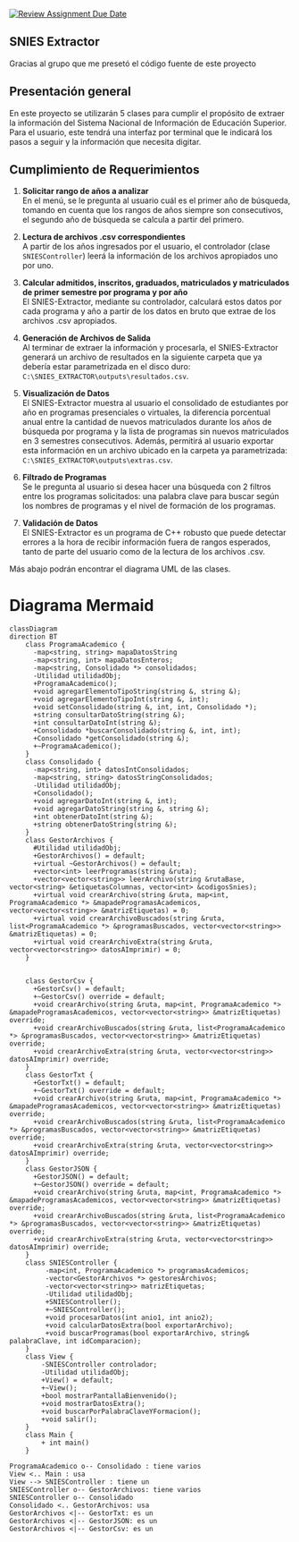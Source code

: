 [![Review Assignment Due Date](https://classroom.github.com/assets/deadline-readme-button-22041afd0340ce965d47ae6ef1cefeee28c7c493a6346c4f15d667ab976d596c.svg)](https://classroom.github.com/a/QApazJy0)

## SNIES Extractor
Gracias al grupo que me presetó el código fuente de este proyecto

## Presentación general
En este proyecto se utilizarán 5 clases para cumplir el propósito de extraer la información del Sistema Nacional de Información de Educación Superior. Para el usuario, este tendrá una interfaz por terminal que le indicará los pasos a seguir y la información que necesita digitar.

## Cumplimiento de Requerimientos

1. **Solicitar rango de años a analizar**  
   En el menú, se le pregunta al usuario cuál es el primer año de búsqueda, tomando en cuenta que los rangos de años siempre son consecutivos, el segundo año de búsqueda se calcula a partir del primero.

2. **Lectura de archivos .csv correspondientes**  
   A partir de los años ingresados por el usuario, el controlador (clase `SNIESController`) leerá la información de los archivos apropiados uno por uno.

3. **Calcular admitidos, inscritos, graduados, matriculados y matriculados de primer semestre por programa y por año**  
   El SNIES-Extractor, mediante su controlador, calculará estos datos por cada programa y año a partir de los datos en bruto que extrae de los archivos .csv apropiados.

4. **Generación de Archivos de Salida**  
   Al terminar de extraer la información y procesarla, el SNIES-Extractor generará un archivo de resultados en la siguiente carpeta que ya debería estar parametrizada en el disco duro:  
   `C:\SNIES_EXTRACTOR\outputs\resultados.csv`.

5. **Visualización de Datos**  
   El SNIES-Extractor muestra al usuario el consolidado de estudiantes por año en programas presenciales o virtuales, la diferencia porcentual anual entre la cantidad de nuevos matriculados durante los años de búsqueda por programa y la lista de programas sin nuevos matriculados en 3 semestres consecutivos. Además, permitirá al usuario exportar esta información en un archivo ubicado en la carpeta ya parametrizada:  
   `C:\SNIES_EXTRACTOR\outputs\extras.csv`.

6. **Filtrado de Programas**  
   Se le pregunta al usuario si desea hacer una búsqueda con 2 filtros entre los programas solicitados: una palabra clave para buscar según los nombres de programas y el nivel de formación de los programas.

7. **Validación de Datos**  
   El SNIES-Extractor es un programa de C++ robusto que puede detectar errores a la hora de recibir información fuera de rangos esperados, tanto de parte del usuario como de la lectura de los archivos .csv.

Más abajo podrán encontrar el diagrama UML de las clases.


# Diagrama Mermaid

```mermaid
classDiagram
direction BT
    class ProgramaAcademico {
      -map<string, string> mapaDatosString
      -map<string, int> mapaDatosEnteros;
      -map<string, Consolidado *> consolidados;
      -Utilidad utilidadObj;
      +ProgramaAcademico();
      +void agregarElementoTipoString(string &, string &);
      +void agregarElementoTipoInt(string &, int);
      +void setConsolidado(string &, int, int, Consolidado *);
      +string consultarDatoString(string &);
      +int consultarDatoInt(string &);
      +Consolidado *buscarConsolidado(string &, int, int);
      +Consolidado *getConsolidado(string &);
      +~ProgramaAcademico();
    }
    class Consolidado {
      -map<string, int> datosIntConsolidados;
      -map<string, string> datosStringConsolidados;
      -Utilidad utilidadObj;
      +Consolidado();
      +void agregarDatoInt(string &, int);
      +void agregarDatoString(string &, string &);
      +int obtenerDatoInt(string &);
      +string obtenerDatoString(string &);
    }
    class GestorArchivos {
      #Utilidad utilidadObj;
      +GestorArchivos() = default;
      +virtual ~GestorArchivos() = default;
      +vector<int> leerProgramas(string &ruta);
      +vector<vector<string>> leerArchivo(string &rutaBase, vector<string> &etiquetasColumnas, vector<int> &codigosSnies);
      +virtual void crearArchivo(string &ruta, map<int, ProgramaAcademico *> &mapadeProgramasAcademicos, vector<vector<string>> &matrizEtiquetas) = 0;
      +virtual void crearArchivoBuscados(string &ruta, list<ProgramaAcademico *> &programasBuscados, vector<vector<string>> &matrizEtiquetas) = 0;
      +virtual void crearArchivoExtra(string &ruta, vector<vector<string>> datosAImprimir) = 0;
    }


    class GestorCsv {
      +GestorCsv() = default;
      +~GestorCsv() override = default;
      +void crearArchivo(string &ruta, map<int, ProgramaAcademico *> &mapadeProgramasAcademicos, vector<vector<string>> &matrizEtiquetas) override;
      +void crearArchivoBuscados(string &ruta, list<ProgramaAcademico *> &programasBuscados, vector<vector<string>> &matrizEtiquetas) override;
      +void crearArchivoExtra(string &ruta, vector<vector<string>> datosAImprimir) override;
    }
    class GestorTxt {
      +GestorTxt() = default;
      +~GestorTxt() override = default;
      +void crearArchivo(string &ruta, map<int, ProgramaAcademico *> &mapadeProgramasAcademicos, vector<vector<string>> &matrizEtiquetas) override;
      +void crearArchivoBuscados(string &ruta, list<ProgramaAcademico *> &programasBuscados, vector<vector<string>> &matrizEtiquetas) override;
      +void crearArchivoExtra(string &ruta, vector<vector<string>> datosAImprimir) override;
    }
    class GestorJSON {
      +GestorJSON() = default;
      +~GestorJSON() override = default;
      +void crearArchivo(string &ruta, map<int, ProgramaAcademico *> &mapadeProgramasAcademicos, vector<vector<string>> &matrizEtiquetas) override;
      +void crearArchivoBuscados(string &ruta, list<ProgramaAcademico *> &programasBuscados, vector<vector<string>> &matrizEtiquetas) override;
      +void crearArchivoExtra(string &ruta, vector<vector<string>> datosAImprimir) override;
    }
    class SNIESController {
         -map<int, ProgramaAcademico *> programasAcademicos;
         -vector<GestorArchivos *> gestoresArchivos;
         -vector<vector<string>> matrizEtiquetas;
         -Utilidad utilidadObj;
         +SNIESController();
         +~SNIESController();
         +void procesarDatos(int anio1, int anio2);
         +void calcularDatosExtra(bool exportarArchivo);
         +void buscarProgramas(bool exportarArchivo, string& palabraClave, int idComparacion);
    }
    class View {
        -SNIESController controlador;
        -Utilidad utilidadObj;
        +View() = default;
        +~View();
        +bool mostrarPantallaBienvenido();
        +void mostrarDatosExtra();
        +void buscarPorPalabraClaveYFormacion();
        +void salir();
    }
    class Main {
        + int main()
    }

ProgramaAcademico o-- Consolidado : tiene varios
View <.. Main : usa
View --> SNIESController : tiene un
SNIESController o-- GestorArchivos: tiene varios
SNIESController o-- Consolidado
Consolidado <.. GestorArchivos: usa
GestorArchivos <|-- GestorTxt: es un
GestorArchivos <|-- GestorJSON: es un
GestorArchivos <|-- GestorCsv: es un
```
